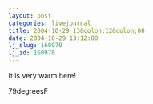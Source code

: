 ```yaml
---
layout: post
categories: livejournal
title: 2004-10-29 13&colon;12&colon;00
date: 2004-10-29 13:12:00
lj_slug: 160970
lj_id: 160970
---
```

It is very warm here!  



79degreesF
